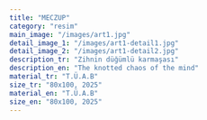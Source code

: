 ```yaml
---
title: "MECZUP"
category: "resim"
main_image: "/images/art1.jpg"
detail_image_1: "/images/art1-detail1.jpg"
detail_image_2: "/images/art1-detail2.jpg"
description_tr: "Zihnin düğümlü karmaşası"
description_en: "The knotted chaos of the mind"
material_tr: "T.Ü.A.B"
size_tr: "80x100, 2025"
material_en: "T.Ü.A.B"
size_en: "80x100, 2025"
---
```

